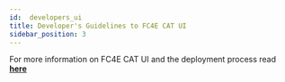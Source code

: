 ```yaml
---
id:  developers_ui
title: Developer's Guidelines to FC4E CAT UI
sidebar_position: 3
---
```



<p>

For more information on FC4E CAT UI and the deployment process read <b><a href="https://github.com/FC4E-CAT/fc4e-cat-ui/blob/devel/README.md"> here</a></b> 
</p>
